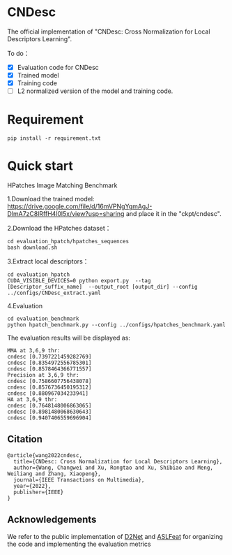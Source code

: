 # CNDesc 
The official implementation of "CNDesc: Cross Normalization for Local Descriptors Learning".

To do：
- [x] Evaluation code for CNDesc
- [x] Trained model 
- [x] Training code 
- [ ] L2 normalized version of the model and training code.

# Requirement
```
pip install -r requirement.txt
```

# Quick start
HPatches Image Matching Benchmark

1.Download the trained model: https://drive.google.com/file/d/16mVPNgYgmAgJ-DlmA7zC8lRffH4l0l5x/view?usp=sharing
and place it in the "ckpt/cndesc".


2.Download the HPatches dataset：

```
cd evaluation_hpatch/hpatches_sequences
bash download.sh
```
3.Extract local descriptors：
```
cd evaluation_hpatch
CUDA_VISIBLE_DEVICES=0 python export.py  --tag [Descriptor_suffix_name]  --output_root [output_dir] --config ../configs/CNDesc_extract.yaml
```
4.Evaluation
```
cd evaluation_benchmark
python hpatch_benchmark.py --config ../configs/hpatches_benchmark.yaml
```
The evaluation results will be displayed as:
```
MMA at 3,6,9 thr:
cndesc [0.7397221459282769]
cndesc [0.8354972556785301]
cndesc [0.8578464366771557]
Precision at 3,6,9 thr:
cndesc [0.7586607756438078]
cndesc [0.8576736450195312]
cndesc [0.880967034233941]
HA at 3,6,9 thr:
cndesc [0.7648148006863065]
cndesc [0.8981480068630643]
cndesc [0.9407406559696904]

```
##  Citation
```
@article{wang2022cndesc,
  title={CNDesc: Cross Normalization for Local Descriptors Learning},
  author={Wang, Changwei and Xu, Rongtao and Xu, Shibiao and Meng, Weiliang and Zhang, Xiaopeng},
  journal={IEEE Transactions on Multimedia},
  year={2022},
  publisher={IEEE}
}
```
## Acknowledgements
We refer to the public implementation of [D2Net](https://github.com/mihaidusmanu/d2-net) and [ASLFeat](https://github.com/lzx551402/ASLFeat) for organizing the code and implementing the evaluation metrics
